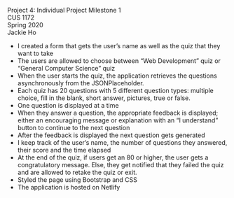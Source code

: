 Project 4: Individual Project Milestone 1  
CUS 1172  
Spring 2020  
Jackie Ho  
<ul>
<li>I created a form that gets the user’s name as well as the quiz that they want to take</li>
<li>The users are allowed to choose between “Web Development” quiz or “General Computer Science” quiz</li>
<li>When the user starts the quiz, the application retrieves the questions asynchronously from the JSONPlaceholder.</li>
<li>Each quiz has 20 questions with 5 different question types: multiple choice, fill in the blank, short answer, pictures, true or false.</li>
<li>One question is displayed at a time</li>
<li>When they answer a question, the appropriate feedback is displayed; either an encouraging message or explanation with an “I understand” button to continue to the next question</li>
<li>After the feedback is displayed the next question gets generated</li>
<li>I keep track of the user’s name, the number of questions they answered, their score and the time elapsed</li>
<li>At the end of the quiz, if users get an 80 or higher, the user gets a congratulatory message. Else, they get notified that they failed the quiz and are allowed to retake the quiz or exit.</li>
<li>Styled the page using Bootstrap and CSS</li>
<li>The application is hosted on Netlify</li>
</ul>